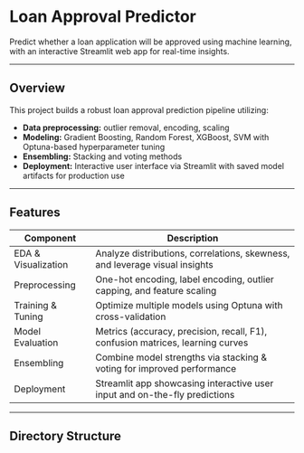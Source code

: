 
# Loan Approval Predictor

Predict whether a loan application will be approved using machine learning, with an interactive Streamlit web app for real-time insights.

---

##  Overview

This project builds a robust loan approval prediction pipeline utilizing:
- **Data preprocessing:** outlier removal, encoding, scaling  
- **Modeling:** Gradient Boosting, Random Forest, XGBoost, SVM with Optuna-based hyperparameter tuning  
- **Ensembling:** Stacking and voting methods  
- **Deployment:** Interactive user interface via Streamlit with saved model artifacts for production use  

---

##  Features

| Component             | Description                                                                 |
|----------------------|-----------------------------------------------------------------------------|
| EDA & Visualization  | Analyze distributions, correlations, skewness, and leverage visual insights |
| Preprocessing         | One-hot encoding, label encoding, outlier capping, and feature scaling      |
| Training & Tuning    | Optimize multiple models using Optuna with cross-validation                 |
| Model Evaluation     | Metrics (accuracy, precision, recall, F1), confusion matrices, learning curves |
| Ensembling           | Combine model strengths via stacking & voting for improved performance      |
| Deployment           | Streamlit app showcasing interactive user input and on-the-fly predictions   |

---

##  Directory Structure


